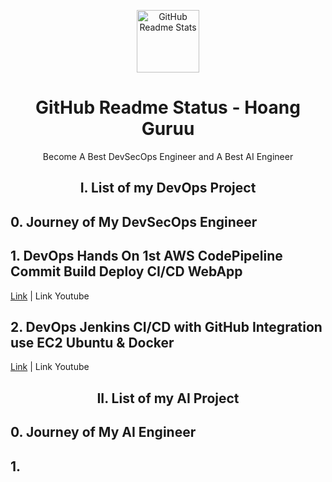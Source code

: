 <p align="center">
 <img width="100px" src="https://github.com/HoangGuruu/DevOps-Editor-On-Readme.md/assets/111829092/71a0a23c-3138-4a07-aa1b-7051f487eb36" align="center" alt="GitHub Readme Stats" />
 <h1 align="center">GitHub Readme Status - Hoang Guruu</h1>
 <p align="center">Become A Best DevSecOps Engineer and A Best AI Engineer </p>
</p>

<p align="center">
 <h2 align="center"> I. List of my DevOps Project</h2>
</p>

## 0. Journey of My DevSecOps Engineer

## 1. DevOps Hands On 1st AWS CodePipeline Commit Build Deploy CI/CD WebApp 
[Link](https://github.com/HoangGuruu/DevOps-Jenkins-CICD-with-GitHub-Integration-use-EC2-Ubuntu.git) | Link Youtube
## 2. DevOps Jenkins CI/CD with GitHub Integration use EC2 Ubuntu & Docker
[Link](https://github.com/HoangGuruu/DevOps-Jenkins-CICD-with-GitHub-Integration-use-EC2-Ubuntu.git) | Link Youtube

<p align="center">
 <h2 align="center">II. List of my AI Project</h2>
</p>

## 0. Journey of My AI Engineer
## 1. 

